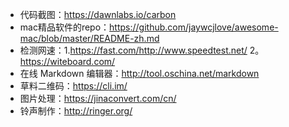 * 代码截图：https://dawnlabs.io/carbon
* mac精品软件的repo：https://github.com/jaywcjlove/awesome-mac/blob/master/README-zh.md
* 检测网速：1.https://fast.com/http://www.speedtest.net/  2。https://witeboard.com/
* 在线 Markdown 编辑器：http://tool.oschina.net/markdown
* 草料二维码：https://cli.im/
* 图片处理：https://jinaconvert.com/cn/
* 铃声制作：http://ringer.org/
